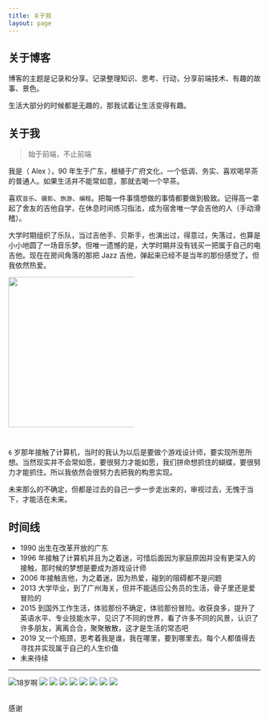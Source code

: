 ```yaml
---
title: 关于我
layout: page
---
```


## 关于博客

博客的主题是记录和分享。记录整理知识、思考、行动，分享前端技术、有趣的故事、景色。

生活大部分的时候都是无趣的，那我试着让生活变得有趣。

## 关于我

> 始于前端，不止前端

我是（ Alex ），90 年生于广东，根植于广府文化，一个低调、务实、喜欢喝早茶的普通人。如果生活并不能常如意，那就去喝一个早茶。

喜欢`音乐`、`摄影`、`旅游`、`编程`。把每一件事情想做的事情都要做到极致。记得高一拿起了舍友的吉他自学，在休息时间练习指法，成为宿舍唯一学会吉他的人（手动滑稽）。

大学时期组织了乐队，当过吉他手、贝斯手，也演出过，得意过，失落过，也算是小小地圆了一场音乐梦。但唯一遗憾的是，大学时期并没有钱买一把属于自己的电吉他。现在在房间角落的那把 Jazz 吉他，弹起来已经不是当年的那份感觉了。但我依然热爱。

<escape>
  <img style="width: 300px; max-width: 50%; margin: 0 0 25px;" src="https://cdn.jsdelivr.net/gh/SANGET/gatsby-theme-elk@master/content/assets/images/other/guitar.jpg" />
</escape>

`6` 岁那年接触了计算机，当时的我认为以后是要做个游戏设计师，要实现所思所想。当然现实并不会常如愿，要很努力才能如愿，我们拼命想抓住的蝴蝶，要很努力才能抓住。所以我依然会很努力去把我的构思实现。

未来那么的不确定，但都是过去的自己一步一步走出来的，审视过去，无愧于当下，才能活在未来。

## 时间线

- 1990 出生在改革开放的广东
- 1996 年接触了计算机并且为之着迷，可惜后面因为家庭原因并没有更深入的接触，那时候的梦想是要成为游戏设计师
- 2006 年接触吉他，为之着迷，因为热爱，碰到的阻碍都不是问题
- 2013 大学毕业，到了广州海关，但并不能适应公务员的生活，骨子里还是爱冒险的
- 2015 到国外工作生活，体验那份不确定，体验那份冒险。收获良多，提升了英语水平、专业技能水平，见识了不同的世界，看了许多不同的风景，认识了许多朋友，离离合合，聚聚散散，这才是生活的常态吧
- 2019 又一个瓶颈，思考着我是谁，我在哪里，要到哪里去。每个人都值得去寻找并实现属于自己的人生价值
- 未来待续

-----------

<escape>
  <div class="photoset-grid" data-layout="333">
    <img src="https://cdn.jsdelivr.net/gh/SANGET/gatsby-theme-elk@master/content/assets/images/me/1.jpg" alt="18岁啊">
    <img src="https://cdn.jsdelivr.net/gh/SANGET/gatsby-theme-elk@master/content/assets/images/me/2.jpg">
    <img src="https://cdn.jsdelivr.net/gh/SANGET/gatsby-theme-elk@master/content/assets/images/me/3.jpg">
    <img src="https://cdn.jsdelivr.net/gh/SANGET/gatsby-theme-elk@master/content/assets/images/me/4.jpg">
    <img src="https://cdn.jsdelivr.net/gh/SANGET/gatsby-theme-elk@master/content/assets/images/me/5.jpg">
    <img src="https://cdn.jsdelivr.net/gh/SANGET/gatsby-theme-elk@master/content/assets/images/me/6.jpg">
    <img src="https://cdn.jsdelivr.net/gh/SANGET/gatsby-theme-elk@master/content/assets/images/me/7.jpg">
    <img src="https://cdn.jsdelivr.net/gh/SANGET/gatsby-theme-elk@master/content/assets/images/me/8.jpg">
    <img src="https://cdn.jsdelivr.net/gh/SANGET/gatsby-theme-elk@master/content/assets/images/me/9.jpg">
  </div>
  <br />
</escape>

感谢
